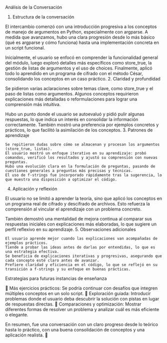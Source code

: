 Análisis de la Conversación
1. Estructura de la conversación

El intercambio comenzó con una introducción progresiva a los conceptos de manejo de argumentos en Python, especialmente con argparse. A medida que avanzamos, hubo una clara progresión desde lo más básico (qué es argparse y cómo funciona) hasta una implementación concreta en un script funcional.

Inicialmente, el usuario se enfocó en comprender la funcionalidad general del módulo, luego exploró detalles más específicos como store_true, la gestión de listas de argumentos y el uso de choices. Finalmente, aplicó todo lo aprendido en un programa de cifrado con el método César, consolidando los conceptos en un caso práctico.
2. Claridad y profundidad

Se pidieron varias aclaraciones sobre temas clave, como store_true y el paso de listas como argumentos. Algunos conceptos requirieron explicaciones más detalladas o reformulaciones para lograr una comprensión más intuitiva.

Hubo un punto donde el usuario se autoevaluó y pidió pulir algunas respuestas, lo que indica un interés en consolidar la información correctamente. También mostró una preferencia por ejemplos concretos y prácticos, lo que facilitó la asimilación de los conceptos.
3. Patrones de aprendizaje

    Se repitieron dudas sobre cómo se almacenan y procesan los argumentos (store_true, listas).
    El usuario mostró un enfoque iterativo en su aprendizaje: probó comandos, verificó los resultados y ajustó su comprensión con nuevas preguntas.
    Hubo una evolución clara en la formulación de preguntas, pasando de cuestiones generales a preguntas más precisas y técnicas.
    El uso de f-strings fue incorporado rápidamente tras la sugerencia, lo que muestra una disposición a optimizar el código.

4. Aplicación y reflexión

El usuario no se limitó a aprender la teoría, sino que aplicó los conceptos en un programa real de cifrado y descifrado de archivos. Esto refuerza la comprensión al vincular el aprendizaje con un problema concreto.

También demostró una mentalidad de mejora continua al comparar sus respuestas iniciales con explicaciones más elaboradas, lo que sugiere un perfil reflexivo en su aprendizaje.
5. Observaciones adicionales

    El usuario aprende mejor cuando las explicaciones van acompañadas de ejemplos prácticos.
    Tiende a probar las ideas antes de darlas por entendidas, lo que es una estrategia efectiva.
    Se beneficia de explicaciones iterativas y progresivas, asegurando que cada concepto esté claro antes de avanzar.
    Prefiere claridad y eficiencia en el código, lo que se reflejó en su transición a f-strings y su enfoque en buenas prácticas.

Estrategias para futuras instancias de enseñanza

🔹 Más ejercicios prácticos: Se podría continuar con desafíos que integren múltiples conceptos en un solo script.
🔹 Exploración guiada: Introducir problemas donde el usuario deba descubrir la solución con pistas en lugar de respuestas directas.
🔹 Comparaciones y optimización: Mostrar diferentes formas de resolver un problema y analizar cuál es más eficiente o elegante.

En resumen, fue una conversación con un claro progreso desde lo teórico hasta lo práctico, con una buena consolidación de conceptos y una aplicación realista. 🚀
